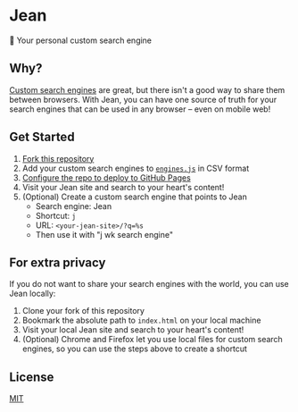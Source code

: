 # Jean

🔎 Your personal custom search engine

## Why?

[Custom search engines](https://support.google.com/chrome/answer/95426) are great, but there isn't a good way to share them between browsers. With Jean, you can have one source of truth for your search engines that can be used in any browser – even on mobile web!

## Get Started

1. [Fork this repository](https://github.com/seanmcp/jean/fork)
2. Add your custom search engines to [`engines.js`](engines.js) in CSV format
3. [Configure the repo to deploy to GitHub Pages](https://docs.github.com/en/pages/getting-started-with-github-pages/creating-a-github-pages-site#creating-your-site)
4. Visit your Jean site and search to your heart's content!
5. (Optional) Create a custom search engine that points to Jean
   - Search engine: Jean
   - Shortcut: `j`
   - URL: `<your-jean-site>/?q=%s`
   - Then use it with "j wk search engine"

## For extra privacy

If you do not want to share your search engines with the world, you can use Jean locally:

1. Clone your fork of this repository
2. Bookmark the absolute path to `index.html` on your local machine
3. Visit your local Jean site and search to your heart's content!
4. (Optional) Chrome and Firefox let you use local files for custom search engines, so you can use the steps above to create a shortcut

## License

[MIT](LICENSE)
